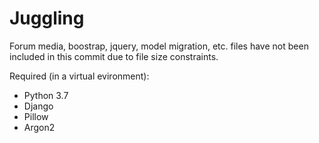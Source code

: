 # Juggling
 Forum media, boostrap, jquery, model migration, etc. files have not been included in this commit due to file size constraints. 
 
 Required (in a virtual evironment):
 * Python 3.7
 * Django
 * Pillow
 * Argon2
